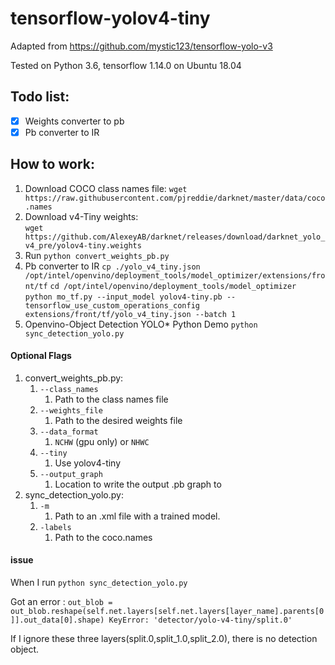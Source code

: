 # tensorflow-yolov4-tiny

Adapted from https://github.com/mystic123/tensorflow-yolo-v3

Tested on Python 3.6, tensorflow 1.14.0 on Ubuntu 18.04

## Todo list:
- [x] Weights converter to pb
- [x] Pb converter to IR

## How to work:
1. Download COCO class names file: 
`wget https://raw.githubusercontent.com/pjreddie/darknet/master/data/coco.names`
2. Download v4-Tiny weights:    
`wget https://github.com/AlexeyAB/darknet/releases/download/darknet_yolo_v4_pre/yolov4-tiny.weights` 
3. Run `python convert_weights_pb.py`    
4. Pb converter to IR
`cp ./yolo_v4_tiny.json  /opt/intel/openvino/deployment_tools/model_optimizer/extensions/front/tf`
`cd /opt/intel/openvino/deployment_tools/model_optimizer`
`python mo_tf.py --input_model yolov4-tiny.pb --tensorflow_use_custom_operations_config extensions/front/tf/yolo_v4_tiny.json --batch 1`
5. Openvino-Object Detection YOLO\*  Python Demo
`python sync_detection_yolo.py`

#### Optional Flags
1. convert_weights_pb.py:
    1. `--class_names`
        1. Path to the class names file
    2. `--weights_file`
        1. Path to the desired weights file    
    3. `--data_format`
        1.  `NCHW` (gpu only) or `NHWC`
    4. `--tiny`
        1. Use yolov4-tiny
    6. `--output_graph`
        1. Location to write the output .pb graph to
2. sync_detection_yolo.py:
    1. `-m`
        1. Path to an .xml file with a trained model.
    2. `-labels`
        1. Path to the coco.names
 
####  issue
When I run `python sync_detection_yolo.py`

Got an error :
`out_blob = out_blob.reshape(self.net.layers[self.net.layers[layer_name].parents[0]].out_data[0].shape)
KeyError: 'detector/yolo-v4-tiny/split.0'`

If I ignore these three layers(split.0,split_1.0,split_2.0), there is no detection object.
